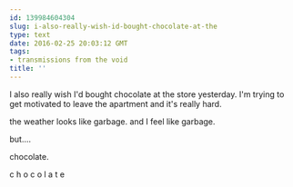 ```yaml
---
id: 139984604304
slug: i-also-really-wish-id-bought-chocolate-at-the
type: text
date: 2016-02-25 20:03:12 GMT
tags:
- transmissions from the void
title: ''
---
```

I also really wish I'd bought chocolate at the store yesterday. I'm trying to get motivated to leave the apartment and it's really hard. 

the weather looks like garbage. and I feel like garbage. 

but.... 

chocolate. 

c h o c o l a t e
